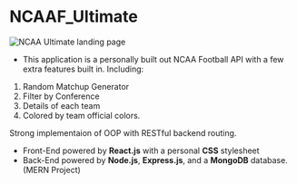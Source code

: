 # NCAAF_Ultimate
![NCAA Ultimate landing page]()

- This application is a personally built out NCAA Football API with a few extra features built in.
Including:
1. Random Matchup Generator
2. Filter by Conference
3. Details of each team
4. Colored by team official colors.

Strong implementaion of OOP with RESTful backend routing.

- Front-End powered by **React.js** with a personal **CSS** stylesheet
- Back-End powered by **Node.js**, **Express.js**, and a **MongoDB** database.
(MERN Project)
